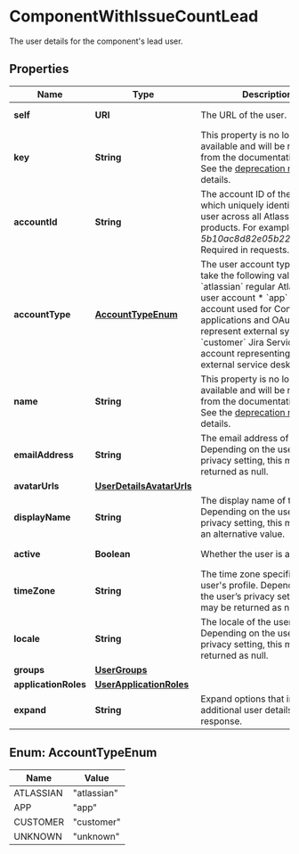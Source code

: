 

# ComponentWithIssueCountLead

The user details for the component's lead user.

## Properties

| Name | Type | Description | Notes |
|------------ | ------------- | ------------- | -------------|
|**self** | **URI** | The URL of the user. |  [optional] [readonly] |
|**key** | **String** | This property is no longer available and will be removed from the documentation soon. See the [deprecation notice](https://developer.atlassian.com/cloud/jira/platform/deprecation-notice-user-privacy-api-migration-guide/) for details. |  [optional] |
|**accountId** | **String** | The account ID of the user, which uniquely identifies the user across all Atlassian products. For example, *5b10ac8d82e05b22cc7d4ef5*. Required in requests. |  [optional] |
|**accountType** | [**AccountTypeEnum**](#AccountTypeEnum) | The user account type. Can take the following values:   *  &#x60;atlassian&#x60; regular Atlassian user account  *  &#x60;app&#x60; system account used for Connect applications and OAuth to represent external systems  *  &#x60;customer&#x60; Jira Service Desk account representing an external service desk |  [optional] [readonly] |
|**name** | **String** | This property is no longer available and will be removed from the documentation soon. See the [deprecation notice](https://developer.atlassian.com/cloud/jira/platform/deprecation-notice-user-privacy-api-migration-guide/) for details. |  [optional] |
|**emailAddress** | **String** | The email address of the user. Depending on the user’s privacy setting, this may be returned as null. |  [optional] [readonly] |
|**avatarUrls** | [**UserDetailsAvatarUrls**](UserDetailsAvatarUrls.md) |  |  [optional] |
|**displayName** | **String** | The display name of the user. Depending on the user’s privacy setting, this may return an alternative value. |  [optional] [readonly] |
|**active** | **Boolean** | Whether the user is active. |  [optional] [readonly] |
|**timeZone** | **String** | The time zone specified in the user&#39;s profile. Depending on the user’s privacy setting, this may be returned as null. |  [optional] [readonly] |
|**locale** | **String** | The locale of the user. Depending on the user’s privacy setting, this may be returned as null. |  [optional] [readonly] |
|**groups** | [**UserGroups**](UserGroups.md) |  |  [optional] |
|**applicationRoles** | [**UserApplicationRoles**](UserApplicationRoles.md) |  |  [optional] |
|**expand** | **String** | Expand options that include additional user details in the response. |  [optional] [readonly] |



## Enum: AccountTypeEnum

| Name | Value |
|---- | -----|
| ATLASSIAN | &quot;atlassian&quot; |
| APP | &quot;app&quot; |
| CUSTOMER | &quot;customer&quot; |
| UNKNOWN | &quot;unknown&quot; |




